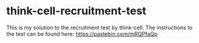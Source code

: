 # think-cell-recruitment-test
This is my solution to the recruitment test by think-cell. The instructions to the test can be found here: https://pastebin.com/mRQPfaQp
